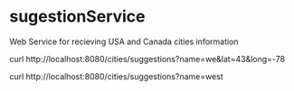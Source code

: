 # sugestionService
 Web Service for recieving USA and Canada cities information


curl http://localhost:8080/cities/suggestions?name=we&lat=43&long=-78

curl http://localhost:8080/cities/suggestions?name=west
